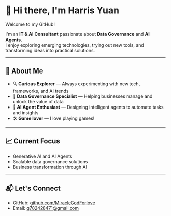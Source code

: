 # 👋 Hi there, I'm Harris Yuan

Welcome to my GitHub!

I'm an **IT & AI Consultant** passionate about **Data Governance** and **AI Agents**.  
I enjoy exploring emerging technologies, trying out new tools, and transforming ideas into practical solutions.

---

## 🚀 About Me
- 🔍 **Curious Explorer** — Always experimenting with new tech, frameworks, and AI trends
- 🧩 **Data Governance Specialist** — Helping businesses manage and unlock the value of data
- 🤖 **AI Agent Enthusiast** — Designing intelligent agents to automate tasks and insights
- 🛠️ **Game lover** — I love playing games!

---

## 📈 Current Focus
- Generative AI and AI Agents
- Scalable data governance solutions
- Business transformation through AI

---

## 📬 Let's Connect
- GitHub: [github.com/MiracleGodForlove](https://github.com/MiracleGodForlove)
- Email: q782428471@gmail.com
